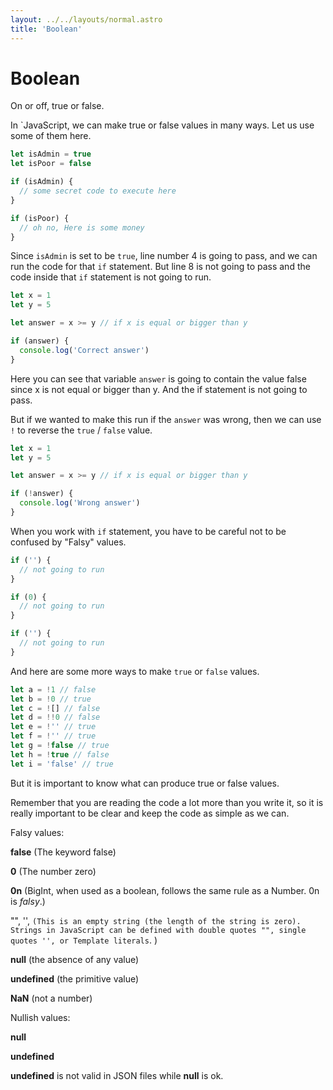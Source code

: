 ```yaml
---
layout: ../../layouts/normal.astro
title: 'Boolean'
---
```


# Boolean

On or off, true or false.

In `JavaScript, we can make true or false values in many ways. Let us use some of them here.

```javascript
let isAdmin = true
let isPoor = false

if (isAdmin) {
  // some secret code to execute here
}

if (isPoor) {
  // oh no, Here is some money
}
```

Since `isAdmin` is set to be `true`, line number 4 is going to pass, and we can run the code for that `if` statement. But line 8 is not going to pass and the code inside that `if` statement is not going to run.

```javascript
let x = 1
let y = 5

let answer = x >= y // if x is equal or bigger than y

if (answer) {
  console.log('Correct answer')
}
```

Here you can see that variable `answer` is going to contain the value false since x is not equal or bigger than y.
And the if statement is not going to pass.

But if we wanted to make this run if the `answer` was wrong, then we can use `!` to reverse the `true` / `false` value.

```javascript
let x = 1
let y = 5

let answer = x >= y // if x is equal or bigger than y

if (!answer) {
  console.log('Wrong answer')
}
```

When you work with `if` statement, you have to be careful not to be confused by "Falsy" values.

```javascript
if ('') {
  // not going to run
}

if (0) {
  // not going to run
}

if ('') {
  // not going to run
}
```

And here are some more ways to make `true` or `false` values.

```javascript
let a = !1 // false
let b = !0 // true
let c = ![] // false
let d = !!0 // false
let e = !'' // true
let f = !'' // true
let g = !false // true
let h = !true // false
let i = 'false' // true
```

But it is important to know what can produce true or false values.

Remember that you are reading the code a lot more than you write it, so it is really important to be clear and keep the code as simple as we can.

<div class="tip"> 
Falsy values:

**false** (The keyword false)

**0** (The number zero)

**0n** (BigInt, when used as a boolean, follows the same rule as a Number. 0n is _falsy_.)

"", '', `(This is an empty string (the length of the string is zero). Strings in JavaScript can be defined with double quotes "", single quotes '', or Template literals`.
)

**null** (the absence of any value)

**undefined** (the primitive value)

**NaN** (not a number)

</div>

<div class="warning"> 
Nullish values:

**null**

**undefined**

</div>

**undefined** is not valid in JSON files while **null** is ok.
